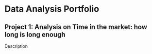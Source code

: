 # Data Analysis Portfolio

## Project 1: Analysis on Time in the market: how long is long enough

Description


